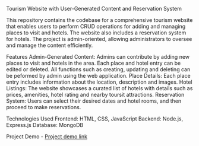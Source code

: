 Tourism Website with User-Generated Content and Reservation System

This repository contains the codebase for a comprehensive tourism website that enables users to perform CRUD operations for adding and managing places to visit and hotels. The website also includes a reservation system for hotels. The project is admin-oriented, allowing administrators to oversee and manage the content efficiently.


Features
Admin-Generated Content: Admins can contribute by adding new places to visit and hotels in the area. Each place and hotel entry can be edited or deleted. All functions such as creating, updating and deleting can be peformed by admin using the web application.
Place Details: Each place entry includes information about the location, description and images.
Hotel Listings: The website showcases a curated list of hotels with details such as prices, amenities, hotel rating and nearby toursit attractions.
Reservation System: Users can select their desired dates and hotel rooms, and then proceed to make reservations.

Technologies Used
Frontend: HTML, CSS, JavaScript
Backend: Node.js, Express.js
Database: MongoDB


Project Demo - 
[Project demo link](https://drive.google.com/file/d/1Ky_mSqujgzeSML9R0sEMD6i57bqfTudP/view?usp=sharing)
